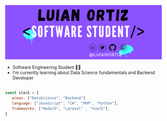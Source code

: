 

<!--
**LuianOrtiz/LuianOrtiz** is a ✨ _special_ ✨ repository because its `README.md` (this file) appears on your GitHub profile.

Here are some ideas to get you started:

- 🔭 I’m currently working on ...
- 🌱 I’m currently learning ...
- 👯 I’m looking to collaborate on ...
- 🤔 I’m looking for help with ...
- 💬 Ask me about ...
- 📫 How to reach me: ...
- 😄 Pronouns: ...
- ⚡ Fun fact: ...
-->
<img src="BannerReadme.png" alt="banner">

- Software Engineering Student 👨‍💻 
- I'm currently learning about Data Science fundamentals and Backend Developer

 ``` js

 const stack = {
    areas: ["DataScience", "Backend"]
    language: ["JavaScript", "C#", "PHP", "Python"],
    frameworks: ["NodeJS", "Laravel" , "VueJS"],
 }

 ``` 

